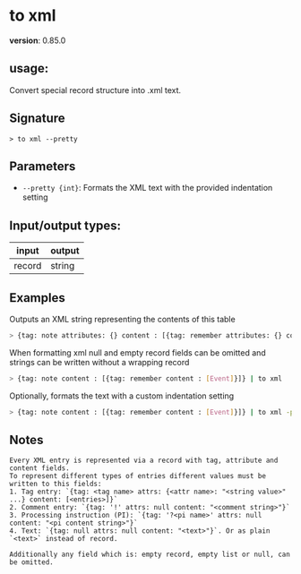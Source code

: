 # to xml

**version**: 0.85.0

## **usage**:

Convert special record structure into .xml text.

## Signature

`> to xml --pretty`

## Parameters

- `--pretty {int}`: Formats the XML text with the provided indentation setting

## Input/output types:

| input  | output |
| ------ | ------ |
| record | string |

## Examples

Outputs an XML string representing the contents of this table

```bash
> {tag: note attributes: {} content : [{tag: remember attributes: {} content : [{tag: null attrs: null content : Event}]}]} | to xml
```

When formatting xml null and empty record fields can be omitted and strings can be written without a wrapping record

```bash
> {tag: note content : [{tag: remember content : [Event]}]} | to xml
```

Optionally, formats the text with a custom indentation setting

```bash
> {tag: note content : [{tag: remember content : [Event]}]} | to xml -p 3
```

## Notes

```text
Every XML entry is represented via a record with tag, attribute and content fields.
To represent different types of entries different values must be written to this fields:
1. Tag entry: `{tag: <tag name> attrs: {<attr name>: "<string value>" ...} content: [<entries>]}`
2. Comment entry: `{tag: '!' attrs: null content: "<comment string>"}`
3. Processing instruction (PI): `{tag: '?<pi name>' attrs: null content: "<pi content string>"}`
4. Text: `{tag: null attrs: null content: "<text>"}`. Or as plain `<text>` instead of record.

Additionally any field which is: empty record, empty list or null, can be omitted.
```
